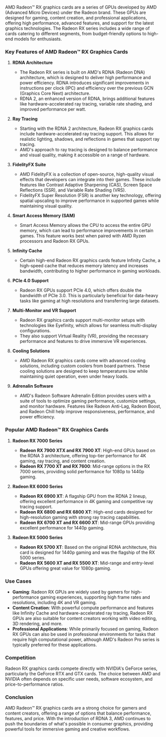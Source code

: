 AMD Radeon™ RX graphics cards are a series of GPUs developed by AMD (Advanced Micro Devices) under the Radeon brand. These GPUs are designed for gaming, content creation, and professional applications, offering high performance, advanced features, and support for the latest graphics technologies. The Radeon RX series includes a wide range of cards catering to different segments, from budget-friendly options to high-end models for enthusiasts.

### Key Features of AMD Radeon™ RX Graphics Cards

1. **RDNA Architecture**
   - The Radeon RX series is built on AMD's RDNA (Radeon DNA) architecture, which is designed to deliver high performance and power efficiency. RDNA introduces significant improvements in instructions per clock (IPC) and efficiency over the previous GCN (Graphics Core Next) architecture.
   - RDNA 2, an enhanced version of RDNA, brings additional features like hardware-accelerated ray tracing, variable rate shading, and improved performance per watt.

2. **Ray Tracing**
   - Starting with the RDNA 2 architecture, Radeon RX graphics cards include hardware-accelerated ray tracing support. This allows for realistic lighting, shadows, and reflections in games that support ray tracing.
   - AMD's approach to ray tracing is designed to balance performance and visual quality, making it accessible on a range of hardware.

3. **FidelityFX Suite**
   - AMD FidelityFX is a collection of open-source, high-quality visual effects that developers can integrate into their games. These include features like Contrast Adaptive Sharpening (CAS), Screen Space Reflections (SSR), and Variable Rate Shading (VRS).
   - FidelityFX Super Resolution (FSR) is another key technology, offering spatial upscaling to improve performance in supported games while maintaining visual quality.

4. **Smart Access Memory (SAM)**
   - Smart Access Memory allows the CPU to access the entire GPU memory, which can lead to performance improvements in certain games. This feature works best when paired with AMD Ryzen processors and Radeon RX GPUs.

5. **Infinity Cache**
   - Certain high-end Radeon RX graphics cards feature Infinity Cache, a high-speed cache that reduces memory latency and increases bandwidth, contributing to higher performance in gaming workloads.

6. **PCIe 4.0 Support**
   - Radeon RX GPUs support PCIe 4.0, which offers double the bandwidth of PCIe 3.0. This is particularly beneficial for data-heavy tasks like gaming at high resolutions and transferring large datasets.

7. **Multi-Monitor and VR Support**
   - Radeon RX graphics cards support multi-monitor setups with technologies like Eyefinity, which allows for seamless multi-display configurations.
   - They also support Virtual Reality (VR), providing the necessary performance and features to drive immersive VR experiences.

8. **Cooling Solutions**
   - AMD Radeon RX graphics cards come with advanced cooling solutions, including custom coolers from board partners. These cooling solutions are designed to keep temperatures low while maintaining quiet operation, even under heavy loads.

9. **Adrenalin Software**
   - AMD's Radeon Software Adrenalin Edition provides users with a suite of tools to optimize gaming performance, customize settings, and monitor hardware. Features like Radeon Anti-Lag, Radeon Boost, and Radeon Chill help improve responsiveness, performance, and power efficiency.

### Popular AMD Radeon™ RX Graphics Cards

1. **Radeon RX 7000 Series**
   - **Radeon RX 7900 XTX and RX 7900 XT**: High-end GPUs based on the RDNA 3 architecture, offering top-tier performance for 4K gaming, ray tracing, and content creation.
   - **Radeon RX 7700 XT and RX 7600**: Mid-range options in the RX 7000 series, providing solid performance for 1080p to 1440p gaming.

2. **Radeon RX 6000 Series**
   - **Radeon RX 6900 XT**: A flagship GPU from the RDNA 2 lineup, offering excellent performance in 4K gaming and competitive ray tracing support.
   - **Radeon RX 6800 and RX 6800 XT**: High-end cards designed for high-resolution gaming with strong ray tracing capabilities.
   - **Radeon RX 6700 XT and RX 6600 XT**: Mid-range GPUs providing excellent performance for 1440p gaming.

3. **Radeon RX 5000 Series**
   - **Radeon RX 5700 XT**: Based on the original RDNA architecture, this card is designed for 1440p gaming and was the flagship of the RX 5000 series.
   - **Radeon RX 5600 XT and RX 5500 XT**: Mid-range and entry-level GPUs offering great value for 1080p gaming.

### Use Cases

- **Gaming**: Radeon RX GPUs are widely used by gamers for high-performance gaming experiences, supporting high frame rates and resolutions, including 4K and VR gaming.
- **Content Creation**: With powerful compute performance and features like Infinity Cache and hardware-accelerated ray tracing, Radeon RX GPUs are also suitable for content creators working with video editing, 3D rendering, and more.
- **Professional Applications**: While primarily focused on gaming, Radeon RX GPUs can also be used in professional environments for tasks that require high computational power, although AMD's Radeon Pro series is typically preferred for these applications.

### Competition

Radeon RX graphics cards compete directly with NVIDIA's GeForce series, particularly the GeForce RTX and GTX cards. The choice between AMD and NVIDIA often depends on specific user needs, software ecosystem, and price-to-performance ratios.

### Conclusion

AMD Radeon™ RX graphics cards are a strong choice for gamers and content creators, offering a range of options that balance performance, features, and price. With the introduction of RDNA 3, AMD continues to push the boundaries of what's possible in consumer graphics, providing powerful tools for immersive gaming and creative workflows.